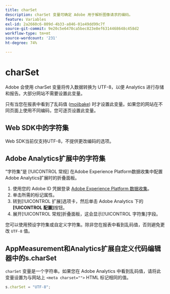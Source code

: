 ```yaml
---
title: charSet
description: charSet 变量可确定 Adobe 用于解析图像请求的编码。
feature: Variables
exl-id: 2a2660c6-809d-4b33-a846-01e49dd99c7f
source-git-commit: 9e20c5e6470ca5bec823e8ef6314468648c458d2
workflow-type: tm+mt
source-wordcount: '231'
ht-degree: 74%

---
```


# charSet

Adobe 会使用 charSet 变量将传入数据转换为 UTF-8，以便 Analytics 进行存储和报告。大部分网站不需要设置此变量。

只有当您在报表中看到了乱码值 ([mojibake](https://en.wikipedia.org/wiki/Mojibake)) 时才设置此变量。如果您的网站在不同页面上使用不同编码，您可逐页设置此变量。

## Web SDK中的字符集

Web SDK当前仅支持UTF-8，不提供更改编码的选项。

## Adobe Analytics扩展中的字符集

“字符集”是 [!UICONTROL 常规] 在Adobe Experience Platform数据收集中配置Adobe Analytics扩展时的折叠面板。

1. 使用您的 Adobe ID 凭据登录 [Adobe Experience Platform 数据收集](https://experience.adobe.com/data-collection)。
1. 单击所需的标记属性。
1. 转到[!UICONTROL 扩展]选项卡，然后单击 Adobe Analytics 下的&#x200B;**[!UICONTROL 配置]**&#x200B;按钮。
1. 展开[!UICONTROL 常规]折叠面板，这会显示[!UICONTROL 字符集]字段。

您可以使用预设字符集或自定义字符集。除非您在报表中看到乱码值，否则避免更改 `UTF-8` 值。

## AppMeasurement和Analytics扩展自定义代码编辑器中的s.charSet

`charSet` 变量是一个字符串。如果您在 Adobe Analytics 中看到乱码值，请将此变量设置为与网站上 `<meta charset="">` HTML 标记相同的值。

```js
s.charSet = "UTF-8";
```
